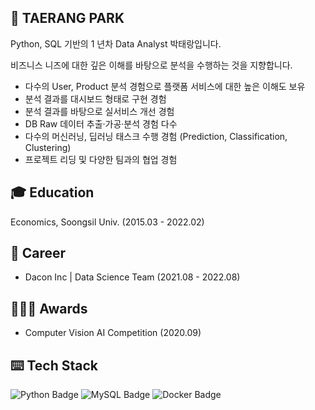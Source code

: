 ## 🙋 TAERANG PARK
Python, SQL 기반의 1 년차 Data Analyst 박태랑입니다.

비즈니스 니즈에 대한 깊은 이해를 바탕으로 분석을 수행하는 것을 지향합니다.

- 다수의 User, Product 분석 경험으로 플랫폼 서비스에 대한 높은 이해도 보유
- 분석 결과를 대시보드 형태로 구현 경험
- 분석 결과를 바탕으로 실서비스 개선 경험
- DB Raw 데이터 추출·가공·분석 경험 다수
- 다수의 머신러닝, 딥러닝 태스크 수행 경험 (Prediction, Classification, Clustering)
- 프로젝트 리딩 및 다양한 팀과의 협업 경험

## 🎓 Education
Economics, Soongsil Univ. (2015.03 - 2022.02)

## 🏢 Career

- Dacon Inc | Data Science Team (2021.08 - 2022.08)

## 👨🏻‍💻 Awards

- Computer Vision AI Competition (2020.09)

## ⌨️ Tech Stack

![Python Badge](https://img.shields.io/badge/Python-235A97?style=flat-square&logo=Python&logoColor=white)
![MySQL Badge](https://img.shields.io/badge/MySQL-4479a1?style=flat-square&logo=Mysql&logoColor=white)
![Docker Badge](https://img.shields.io/badge/Docker-2496ed?style=flat-square&logo=Docker&logoColor=white)
